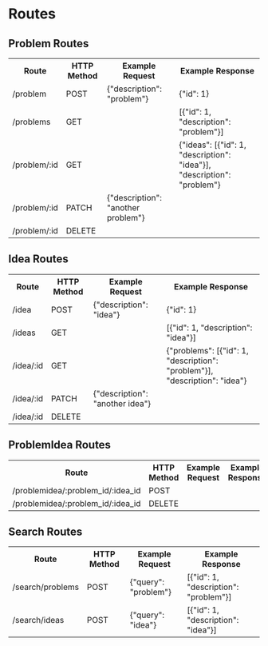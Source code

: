 Routes
======

Problem Routes
--------------

<table>
	<tr>
		<th>Route</th>
		<th>HTTP Method</th>
		<th>Example Request</th>
		<th>Example Response</th>
	</tr>
	<tr>
		<td>/problem</td>
		<td>POST</td>
		<td>{"description": "problem"}</td>
		<td>{"id": 1}</td>
	</tr>
	<tr>
		<td>/problems</td>
		<td>GET</td>
		<td></td>
		<td>[{"id": 1, "description": "problem"}]</td>
	</tr>
	<tr>
		<td>/problem/:id</td>
		<td>GET</td>
		<td></td>
		<td>{"ideas": [{"id": 1, "description": "idea"}],
			"description": "problem"}</td>
	</tr>
	<tr>
		<td>/problem/:id</td>
		<td>PATCH</td>
		<td>{"description": "another problem"}</td>
		<td></td>
	</tr>
	<tr>
		<td>/problem/:id</td>
		<td>DELETE</td>
		<td></td>
		<td></td>
	</tr>
</table>

Idea Routes
--------------

<table>
	<tr>
		<th>Route</th>
		<th>HTTP Method</th>
		<th>Example Request</th>
		<th>Example Response</th>
	</tr>
	<tr>
		<td>/idea</td>
		<td>POST</td>
		<td>{"description": "idea"}</td>
		<td>{"id": 1}</td>
	</tr>
	<tr>
		<td>/ideas</td>
		<td>GET</td>
		<td></td>
		<td>[{"id": 1, "description": "idea"}]</td>
	</tr>
	<tr>
		<td>/idea/:id</td>
		<td>GET</td>
		<td></td>
		<td>{"problems": [{"id": 1, "description": "problem"}],
			"description": "idea"}</td>
	</tr>
	<tr>
		<td>/idea/:id</td>
		<td>PATCH</td>
		<td>{"description": "another idea"}</td>
		<td></td>
	</tr>
	<tr>
		<td>/idea/:id</td>
		<td>DELETE</td>
		<td></td>
		<td></td>
	</tr>
</table>

ProblemIdea Routes
--------------

<table>
	<tr>
		<th>Route</th>
		<th>HTTP Method</th>
		<th>Example Request</th>
		<th>Example Response</th>
	</tr>
	<tr>
		<td>/problemidea/:problem_id/:idea_id</td>
		<td>POST</td>
		<td></td>
		<td></td>
	</tr>
	<tr>
		<td>/problemidea/:problem_id/:idea_id</td>
		<td>DELETE</td>
		<td></td>
		<td></td>
	</tr>
</table>

Search Routes
--------------

<table>
	<tr>
		<th>Route</th>
		<th>HTTP Method</th>
		<th>Example Request</th>
		<th>Example Response</th>
	</tr>
	<tr>
		<td>/search/problems</td>
		<td>POST</td>
		<td>{"query": "problem"}</td>
		<td>[{"id": 1, "description": "problem"}]</td>
	</tr>
	<tr>
		<td>/search/ideas</td>
		<td>POST</td>
		<td>{"query": "idea"}</td>
		<td>[{"id": 1, "description": "idea"}]</td>
	</tr>
</table>
